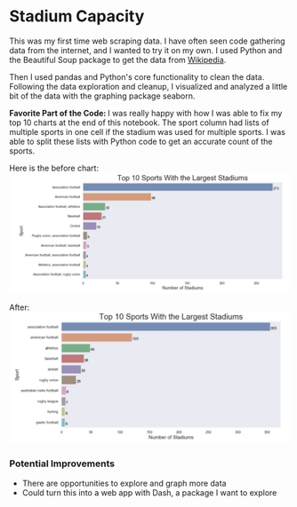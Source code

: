 # Stadium Capacity
This was my first time web scraping data. I have often seen code gathering data from the internet, and I wanted to try it on my own. I used Python and the Beautiful Soup package to get the data from [Wikipedia](https://en.wikipedia.org/wiki/List_of_stadiums_by_capacity). 

Then I used pandas and Python's core functionality to clean the data. Following the data exploration and cleanup, I visualized and analyzed a little bit of the data with the graphing package seaborn.

<strong> Favorite Part of the Code: </strong>
I was really happy with how I was able to fix my top 10 charts at the end of this notebook. The sport column had lists of multiple sports in one cell if the stadium was used for multiple sports. I was able to split these lists with Python code to get an accurate count of the sports. 

Here is the before chart:
![before](images/before.JPG)

After:
![after](images/after.jpg)

### Potential Improvements
- There are opportunities to explore and graph more data
- Could turn this into a web app with Dash, a package I want to explore